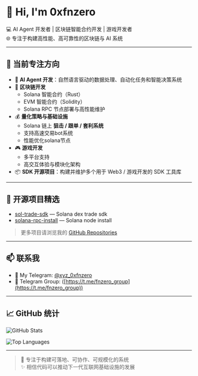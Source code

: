 # 👋 Hi, I'm 0xfnzero

💻 AI Agent 开发者 | 区块链智能合约开发 | 游戏开发者  
🌐 专注于构建高性能、高可靠性的区块链与 AI 系统  

---

## 🚀 当前专注方向

- 🤖 **AI Agent 开发**：自然语言驱动的数据处理、自动化任务和智能决策系统  
- 🔗 **区块链开发**  
  - Solana 智能合约（Rust）  
  - EVM 智能合约（Solidity）  
  - Solana RPC 节点部署与高性能维护  
- 💰 **量化策略与基础设施**  
  - Solana 链上 **狙击 / 跟单 / 套利系统**  
  - 支持高速交易bot系统
  - 性能优化solana节点  
- 🎮 **游戏开发**  
  - 多平台支持  
  - 高交互体验与模块化架构  
- 📦 **SDK 开源项目**：构建并维护多个用于 Web3 / 游戏开发的 SDK 工具库

---

## 📂 开源项目精选
- [sol-trade-sdk](https://github.com/0xfnzero/sol-trade-sdk) — Solana dex trade sdk
- [solana-rpc-install](https://github.com/0xfnzero/solana-rpc-install) — Solana node install  

> 更多项目请浏览我的 [GitHub Repositories](https://github.com/0xfnzero?tab=repositories)

---

## 📫 联系我

- 💬 My Telegram: [@xyz_0xfnzero](https://t.me/xyz_0xfnzero)  
- 📧 Telegram Group: ([https://t.me/fnzero_group](https://t.me/fnzero_group))  

---

## 📈 GitHub 统计

![GitHub Stats](https://github-readme-stats.vercel.app/api?username=0xfnzero&show_icons=true&theme=tokyonight)

![Top Languages](https://github-readme-stats.vercel.app/api/top-langs/?username=0xfnzero&layout=compact&theme=tokyonight)

---

> 🚀 专注于构建可落地、可协作、可规模化的系统  
> ✨ 相信代码可以推动下一代互联网基础设施的发展
